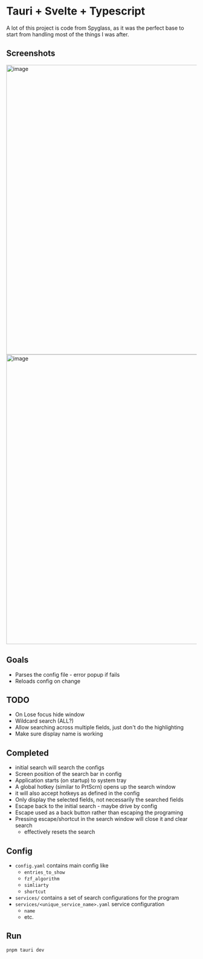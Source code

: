 # Tauri + Svelte + Typescript

A lot of this project is code from Spyglass, as it was the perfect base to start
from handling most of the things I was after.

## Screenshots

<img width="765" alt="image" src="https://github.com/samjwillis97/searcher-rs/assets/37866085/3c4cdc2d-322d-497d-8330-aa1241613d63">

<img width="765" alt="image" src="https://github.com/samjwillis97/searcher-rs/assets/37866085/ce2ffcad-8b63-4b97-8283-20b14a422f02">


## Goals

- Parses the config file - error popup if fails
- Reloads config on change

## TODO

- On Lose focus hide window
- Wildcard search (ALL?)
- Allow searching across multiple fields, just don't do the highlighting
- Make sure display name is working

## Completed

- initial search will search the configs
- Screen position of the search bar in config
- Application starts (on startup) to system tray
- A global hotkey (similar to PrtScrn) opens up the search window
- it will also accept hotkeys as defined in the config
- Only display the selected fields, not necessarily the searched fields
- Escape back to the initial search - maybe drive by config
- Escape used as a back button rather than escaping the programing
- Pressing escape/shortcut in the search window will close it and clear search
  - effectively resets the search


## Config

- `config.yaml` contains main config like
  - `entries_to_show`
  - `fzf_algorithm`
  - `simliarty`
  - `shortcut`
- `services/` contains a set of search configurations for the program
- `services/<unique_service_name>.yaml` service configuration
  - `name`
  - etc.

## Run

`pnpm tauri dev`
